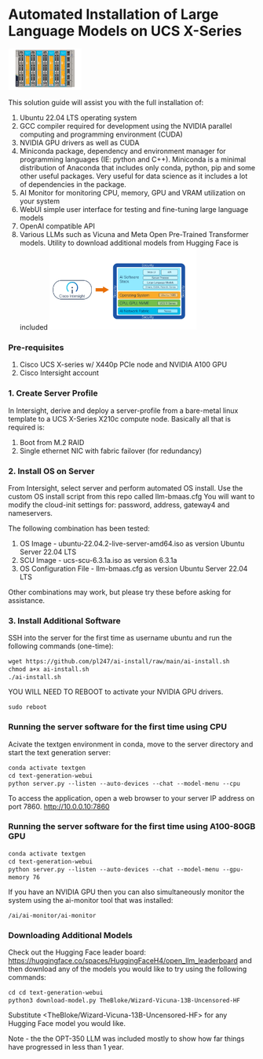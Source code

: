 # Automated Installation of Large Language Models on UCS X-Series

<img
  src="x-series_gpu.jpg"
  alt="UCS X-Series"
  title="UCS X-Series"
  style="display: inline-block; margin: 0 auto; max-width: 150px">

This solution guide will assist you with the full installation of:
1. Ubuntu 22.04 LTS operating system
2. GCC compiler required for development using the NVIDIA parallel computing and programming environment (CUDA)
3. NVIDIA GPU drivers as well as CUDA
4.  Miniconda package, dependency and environment manager for programming languages (IE: python and C++). Miniconda is a minimal distribution of Anaconda that includes only conda, python, pip and some other useful packages. Very useful for data science as it includes a lot of dependencies in the package.
5. AI Monitor for monitoring CPU, memory, GPU and VRAM utilization on your system
6. WebUI simple user interface for testing and fine-tuning large language models
7. OpenAI compatible API
8. Various LLMs such as Vicuna and Meta Open Pre-Trained Transformer models. Utility to download additional models from Hugging Face is included
<img
  src="llm_stack.jpg"
  alt="AI Stack"
  title="AI Stack"
  style="display: inline-block; margin: 0 auto; max-width: 300px">

### Pre-requisites

1. Cisco UCS X-series w/ X440p PCIe node and NVIDIA A100 GPU
2. Cisco Intersight account

### 1. Create Server Profile

In Intersight, derive and deploy a server-profile from a bare-metal linux template to a UCS X-Series X210c compute node. Basically all that is required is:
1. Boot from M.2 RAID
2. Single ethernet NIC with fabric failover (for redundancy)

### 2. Install OS on Server

From Intersight, select server and perform automated OS install. Use the custom OS install script from this repo called llm-bmaas.cfg You will want to modify the cloud-init settings for: password, address, gateway4 and nameservers.

The following combination has been tested:
1. OS Image - ubuntu-22.04.2-live-server-amd64.iso as version Ubuntu Server 22.04 LTS
2. SCU Image - ucs-scu-6.3.1a.iso as version 6.3.1a
3. OS Configuration File - llm-bmaas.cfg as version Ubuntu Server 22.04 LTS

Other combinations may work, but please try these before asking for assistance.


### 3. Install Additional Software

SSH into the server for the first time as username ubuntu and run the following commands (one-time):
```
wget https://github.com/pl247/ai-install/raw/main/ai-install.sh
chmod a+x ai-install.sh
./ai-install.sh
```

YOU WILL NEED TO REBOOT to activate your NVIDIA GPU drivers.

```
sudo reboot
```

### Running the server software for the first time using CPU

Acivate the textgen environment in conda, move to the server directory and start the text generation server:

```
conda activate textgen
cd text-generation-webui
python server.py --listen --auto-devices --chat --model-menu --cpu
```

To access the application, open a web browser to your server IP address on port 7860.
http://10.0.0.10:7860

### Running the server software for the first time using A100-80GB GPU

```
conda activate textgen
cd text-generation-webui
python server.py --listen --auto-devices --chat --model-menu --gpu-memory 76
```

If you have an NVIDIA GPU then you can also simultaneously monitor the system using the ai-monitor tool that was installed:
```
/ai/ai-monitor/ai-monitor
```

### Downloading Additional Models

Check out the Hugging Face leader board: https://huggingface.co/spaces/HuggingFaceH4/open_llm_leaderboard and then download any of the models you would like to try using the following commands:

```
cd cd text-generation-webui
python3 download-model.py TheBloke/Wizard-Vicuna-13B-Uncensored-HF
```

Substitute <TheBloke/Wizard-Vicuna-13B-Uncensored-HF> for any Hugging Face model you would like.

Note - the the OPT-350 LLM was included mostly to show how far things have progressed in less than 1 year. 


